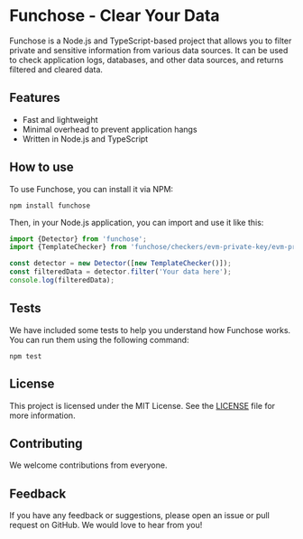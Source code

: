 # Funchose - Clear Your Data

Funchose is a Node.js and TypeScript-based project that allows you to filter private and sensitive information from
various data sources. It can be used to check application logs, databases, and other data sources, and returns filtered
and cleared data.

## Features

- Fast and lightweight
- Minimal overhead to prevent application hangs
- Written in Node.js and TypeScript

## How to use

To use Funchose, you can install it via NPM:

```shell
npm install funchose
```

Then, in your Node.js application, you can import and use it like this:

```typescript
import {Detector} from 'funchose';
import {TemplateChecker} from 'funchose/checkers/evm-private-key/evm-private-key.checker';

const detector = new Detector([new TemplateChecker()]);
const filteredData = detector.filter('Your data here');
console.log(filteredData);
```

## Tests

We have included some tests to help you understand how Funchose works. You can run them using the following command:

```
npm test
```

## License

This project is licensed under the MIT License. See the <a href="LICENSE" target="_new">LICENSE</a> file for more
information.

## Contributing

We welcome contributions from everyone.

## Feedback

If you have any feedback or suggestions, please open an issue or pull request on GitHub. We would love to hear from you!


